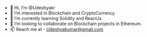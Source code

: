 - 👋 Hi, I’m @Udeshyakr
- 👀 I’m interested in Blockchain and CryptoCurrency.
- 🌱 I’m currently learning Solidity and ReactJs
- 💞️ I’m looking to collaborate on Blockchain projects in Ethereum.
- 📫 Reach me at - Udeshyakumar@gmail.com

<!---
Udeshyakr/Udeshyakr is a ✨ special ✨ repository because its `README.md` (this file) appears on your GitHub profile.
You can click the Preview link to take a look at your changes.
--->
